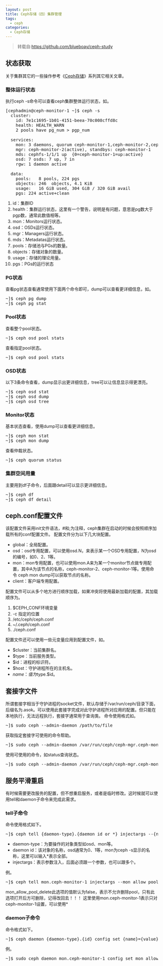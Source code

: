 ```yaml
---
layout: post
title: Ceph存储（四）集群管理
tags: 
  - ceph
categories:
  - Ceph存储
---
```

>转载自:https://github.com/blueboay/ceph-study
## 状态获取
关于集群其它的一些操作参考《[Ceph存储](https://www.linux-note.cn/?cat=48)》系列其它相关文章。
<!-- more -->
### 整体运行状态
执行ceph -s命令可以查看ceph集群整体运行状态，如。

<pre>
[cephadmin@ceph-monitor-1 ~]$ ceph -s
  cluster:
    id: 7e1c1695-1b01-4151-beea-70c008cffd8c
    health: HEALTH_WARN
    2 pools have pg_num > pgp_num
 
  services:
    mon: 3 daemons, quorum ceph-monitor-1,ceph-monitor-2,ceph-monitor-3
    mgr: ceph-monitor-2(active), standbys: ceph-monitor-1
    mds: cephfs-1/1/1 up  {0=ceph-monitor-1=up:active}
    osd: 7 osds: 7 up, 7 in
    rgw: 1 daemon active
 
  data:
    pools:   8 pools, 224 pgs
    objects: 246  objects, 4.1 KiB
    usage:   16 GiB used, 304 GiB / 320 GiB avail
    pgs: 224 active+clean
</pre>
  1. id：集群ID
  2. health：集群运行状态，这里有一个警告，说明是有问题，意思是pg数大于pgp数，通常此数值相等。
  3. mon：Monitors运行状态。
  4. osd：OSDs运行状态。
  5. mgr：Managers运行状态。
  6. mds：Metadatas运行状态。
  7. pools：存储池与PGs的数量。
  8. objects：存储对象的数量。
  9. usage：存储的理论用量。 
  10. pgs：PGs的运行状态
### PG状态
查看pg状态查看通常使用下面两个命令即可，dump可以查看更详细信息，如。

<pre>
~]$ ceph pg dump
~]$ ceph pg stat
</pre>
### Pool状态
查看整个pool状态。

<pre>
~]$ ceph osd pool stats
</pre>
查看指定pool状态。

<pre>
~]$ ceph osd pool stats <pool name>
</pre>
### OSD状态
以下3条命令查看，dump显示出更详细信息，tree可以让信息显示得更漂亮。

<pre>
~]$ ceph osd stat
~]$ ceph osd dump
~]$ ceph osd tree
</pre>
### Monitor状态
基本状态查看，使用dump可以查看更详细信息。

<pre>
~]$ ceph mon stat
~]$ ceph mon dump
</pre>
查看仲裁状态。

<pre>
~]$ ceph quorum_status
</pre>
### 集群空间用量
主要用到df子命令，后面跟detail可以显示更详细信息。 

<pre>
~]$ ceph df
~]$ ceph df detail
</pre>
## ceph.conf配置文件
该配置文件采用init文件语法，#和;为注释，ceph集群在启动的时候会按照顺序加载所有的conf配置文件。
配置文件分为以下几大块配置。
  * global：全局配置。
  * osd：osd专用配置，可以使用osd.N，来表示某一个OSD专用配置，N为osd的编号，如0、2、1等。
  * mon：mon专用配置，也可以使用mon.A来为某一个monitor节点做专用配置，其中A为该节点的名称，ceph-monitor-2、ceph-monitor-1等。使用命令 ceph mon dump可以获取节点的名称。
  * client：客户端专用配置。

配置文件可以从多个地方进行顺序加载，如果冲突将使用最新加载的配置，其加载顺序为。
  1. $CEPH_CONF环境变量
  2. -c 指定的位置
  3. /etc/ceph/ceph.conf
  4. ~/.ceph/ceph.conf
  5. ./ceph.conf 

配置文件还可以使用一些元变量应用到配置文件，如。
  * $cluster：当前集群名。
  * $type：当前服务类型。
  * $id：进程的标识符。
  * $host：守护进程所在的主机名。
  * $name：值为$type.$id。 
## 套接字文件
所谓套接字相当于守护进程的socket文件，默认存储于/var/run/ceph/目录下面，后缀名为.asok。可以使用此套接字完成对此守护进程所对应用的配置。但只能在本地执行，无法远程执行，套接字通常用于查询类。 
命令使用格式如。

<pre>
~]$ sudo ceph --admin-daemon /path/to/file <COMMAND>
</pre>
获取指定套接字可使用的命令帮助。

<pre>
~]$ sudo ceph --admin-daemon /var/run/ceph/ceph-mgr.ceph-monitor-1.asok help
</pre>
使用可使用的命令，如status查询状态。

<pre>
~]$ sudo ceph --admin-daemon /var/run/ceph/ceph-mgr.ceph-monitor-1.asok status
</pre>
## 服务平滑重启
有时候需要更改服务的配置，但不想重启服务，或者是临时修改。这时候就可以使用tell和daemon子命令来完成此需求。
### tell子命令
命令使用格式如下。

<pre>
~]$ ceph tell {daemon-type}.{daemon id or *} injectargs --{name}={value} [--{name}={value}]
</pre>
  * daemon-type：为要操作的对象类型如osd、mon等。
  * daemon id：该对象的名称，osd通常为0、1等，mon为ceph -s显示的名称，这里可以输入*表示全部。
  * injectargs：表示参数注入，后面必须跟一个参数，也可以跟多个。

例。

<pre>
~]$ ceph tell mon.ceph-monitor-1 injectargs --mon_allow_pool_delete=true
</pre>
mon_allow_pool_delete此选项的值默认为false，表示不允许删除pool，只有此选项打开后方可删除，记得改回去！！！
这里使用mon.ceph-monitor-1表示只对ceph-monitor-1设置，可以使用*
### daemon子命令
命令格式如下。

<pre>
~]$ ceph daemon {daemon-type}.{id} config set {name}={value}
</pre>
例。

<pre>
~]$ sudo ceph daemon mon.ceph-monitor-1 config set mon_allow_pool_delete false
</pre>
